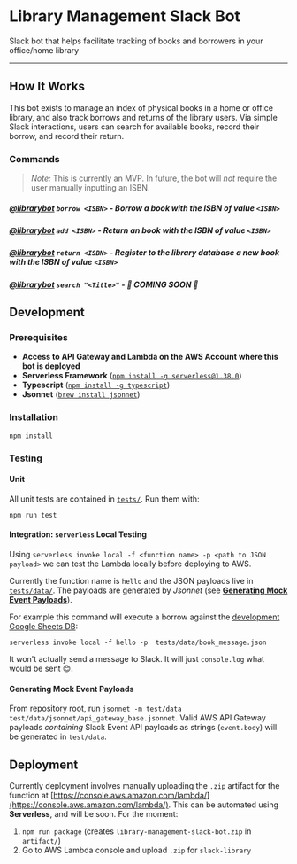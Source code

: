 # Library Management Slack Bot

Slack bot that helps facilitate tracking of books and borrowers in your office/home library

-----

## How It Works

This bot exists to manage an index of physical books in a home or office library, and 
also track borrows and returns of the library users. Via simple Slack interactions, 
users can search for available books, record their borrow, and record their return. 

### Commands 

> *Note:* This is currently an MVP. In future, the bot will *not* require the user manually inputting an ISBN.

##### **[@librarybot](/README.md) `borrow <ISBN>`** - Borrow a book with the ISBN of value `<ISBN>`
##### **[@librarybot](/README.md) `add <ISBN>`** - Return an book with the ISBN of value `<ISBN>`
##### **[@librarybot](/README.md) `return <ISBN>`** - Register to the library database a new book with the ISBN of value `<ISBN>`
##### **[@librarybot](/README.md) `search "<Title>"`** - 🚧 *COMING SOON* 🚧

## Development

### Prerequisites 

- **Access to API Gateway and Lambda on the AWS Account where this bot is deployed** 
- **Serverless Framework** ([`npm install -g serverless@1.38.0`](https://serverless.com/framework/docs/getting-started/))
- **Typescript** ([`npm install -g typescript`](https://www.typescriptlang.org/#download-links))
- **Jsonnet** ([`brew install jsonnet`](https://formulae.brew.sh/formula/jsonnet))

### Installation 

`npm install`

### Testing 

#### Unit

All unit tests are contained in [`tests/`](tests/). Run them with:

`npm run test`

#### Integration: `serverless` Local Testing

Using `serverless invoke local -f <function name> -p <path to JSON payload>` we can test the Lambda locally
before deploying to AWS.

Currently the function name is `hello` and the JSON payloads live in [`tests/data/`](/tests/data). The payloads
are generated by _Jsonnet_ (see [**Generating Mock Event Payloads**](#generating-mock-event-payloads)).

For example this command will execute a borrow against the [development Google Sheets DB](https://docs.google.com/spreadsheets/d/1Vbvys2uiSyJWPKsFWjMyHeZ-1mTWDTZCyeFfYCkemuQ/edit#gid=0): 

`serverless invoke local -f hello -p  tests/data/book_message.json`

It won't actually send a message to Slack. It will just `console.log` what would be sent 😊.

#### Generating Mock Event Payloads 

From repository root, run `jsonnet -m test/data test/data/jsonnet/api_gateway_base.jsonnet`. Valid AWS API Gateway payloads
*containing* Slack Event API payloads as strings (`event.body`) will be generated in `test/data`.

## Deployment 

Currently deployment involves manually uploading the `.zip` artifact for the 
function at [https://console.aws.amazon.com/lambda/](https://console.aws.amazon.com/lambda/). 
This can be automated using **Serverless**, and will be soon. For the moment: 

1. `npm run package` (creates `library-management-slack-bot.zip` in `artifact/`)
2. Go to AWS Lambda console and upload `.zip` for `slack-library`
 
